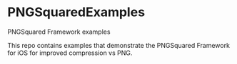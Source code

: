 # PNGSquaredExamples
PNGSquared Framework examples

This repo contains examples that demonstrate the PNGSquared Framework for iOS for improved compression vs PNG.

